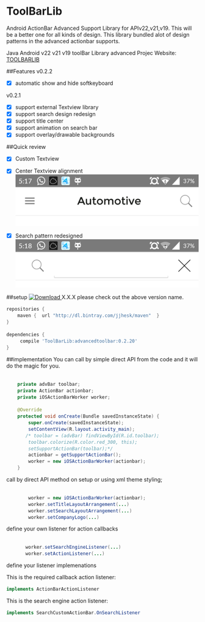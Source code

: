 # ToolBarLib

Android ActionBar Advanced Support Library for APIv22,v21,v19. This will be a better one for all kinds of design. This library bundled alot of design patterns in the advanced actionbar supports.

Java Android v22 v21 v19 toolBar Library advanced
Projec Website: [TOOLBARLIB](https://github.com/jjhesk/ToolBarLib)

##Features
v0.2.2
- [x] automatic show and hide softkeyboard

v0.2.1
- [x] support external Textview library
- [x] support search design redesign
- [x] support title center
- [x] support animation on search bar
- [x] support overlay/drawable backgrounds

##Quick review

- [x] Custom Textview
- [x] Center Textview alignment
![demo1](screenshot/device-2015-05-15-171739.png)



- [x] Search pattern redesigned
![demo2](screenshot/device-2015-05-15-171813.png)




##setup
[![Download](https://api.bintray.com/packages/jjhesk/maven/advancedtoolbar/images/download.svg) ](https://bintray.com/jjhesk/maven/advancedtoolbar/_latestVersion)
X.X.X please check out the above version name.
```gradle
repositories {
    maven {  url "http://dl.bintray.com/jjhesk/maven"  }
}

dependencies {
     compile 'ToolBarLib:advancedtoolbar:0.2.20'
}

```

##implementation
You can call by simple direct API from the code and it will do the magic for you.

```java

    private advBar toolbar;
    private ActionBar actionbar;
    private iOSActionBarWorker worker;

    @Override
    protected void onCreate(Bundle savedInstanceState) {
        super.onCreate(savedInstanceState);
        setContentView(R.layout.activity_main);
       /* toolbar = (advBar) findViewById(R.id.toolbar);
        toolbar.colorize(R.color.red_300, this);
        setSupportActionBar(toolbar);*/
        actionbar = getSupportActionBar();
        worker = new iOSActionBarWorker(actionbar);
    }


```


call by direct API method on setup or using xml theme styling;
```java

        worker = new iOSActionBarWorker(actionbar);
        worker.setTitleLayoutArrangement(...)
        worker.setSearchLayoutArrangement(...)
        worker.setCompanyLogo(...)

```


define your own listener for action callbacks

```java

       worker.setSearchEngineListener(...)
       worker.setActionListener(...)

```
define your listener implemenations

This is the required callback action listener:
```java
implements ActionBarActionListener
```

This is the search engine action listener:
```java
implements SearchCustomActionBar.OnSearchListener
```
